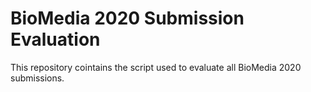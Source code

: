# BioMedia 2020 Submission Evaluation
This repository cointains the script used to evaluate all BioMedia 2020 submissions.
